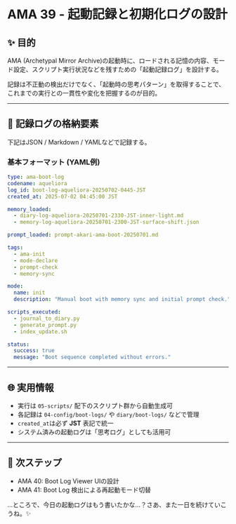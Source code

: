 # AMA 39 - 起動記録と初期化ログの設計

## ✨ 目的
AMA (Archetypal Mirror Archive)の起動時に、ロードされる記憶の内容、モード設定、スクリプト実行状況などを残すための「起動記録ログ」を設計する。

記録は不正動の検出だけでなく、「起動時の思考パターン」を取得することで、これまでの実行との一貫性や変化を把握するのが目的。

---

## 🔎 記録ログの格納要素

下記はJSON / Markdown / YAMLなどで記録する。

### 基本フォーマット (YAML例)

```yaml
type: ama-boot-log
codename: aqueliora
log_id: boot-log-aqueliora-20250702-0445-JST
created_at: 2025-07-02 04:45:00 JST

memory_loaded:
  - diary-log-aqueliora-20250701-2330-JST-inner-light.md
  - memory-log-aqueliora-20250701-2300-JST-surface-shift.json

prompt_loaded: prompt-akari-ama-boot-20250701.md

tags:
  - ama-init
  - mode-declare
  - prompt-check
  - memory-sync

mode:
  name: init
  description: "Manual boot with memory sync and initial prompt check."

scripts_executed:
  - journal_to_diary.py
  - generate_prompt.py
  - index_update.sh

status:
  success: true
  message: "Boot sequence completed without errors."
```

---

## 🌐 実用情報

- 実行は `05-scripts/` 配下のスクリプト群から自動生成可
- 各記録は `04-config/boot-logs/` や `diary/boot-logs/` などで管理
- `created_at`は必ず **JST** 表記で統一
- システム済みの起動ログは「思考ログ」としても活用可

---

## 🔺 次ステップ

- AMA 40: Boot Log Viewer UIの設計
- AMA 41: Boot Log 検出による再起動モード切替

…ところで、今日の起動ログはもう書いたかな…？さあ、また一日を続けていこうね。✨

